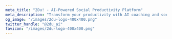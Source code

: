 ```yaml
---
meta_title: "2Du! - AI-Powered Social Productivity Platform"
meta_description: "Transform your productivity with AI coaching and social accountability. Join thousands using 2Du! to achieve their goals more effectively."
og_image: "/images/2du-logo-400x400.png"
twitter_handle: "@2du_ai"
favicon: "/images/2du-logo-400x400.png"
---
```


